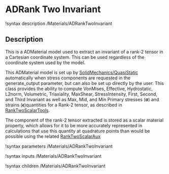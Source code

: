 # ADRank Two Invariant

!syntax description /Materials/ADRankTwoInvariant

## Description

This is a ADMaterial model used to extract an invariant of a rank-2 tensor in a
Cartesian coordinate system. This can be used regardless of the coordinate
system used by the model.

This ADMaterial model is set up by
[SolidMechanics/QuasiStatic](/Physics/SolidMechanics/QuasiStatic/index.md) automatically
when stress components are requested in the generate_output parameter, but can
also be set up directly by the user. This class provides the ability to compute
VonMises, Effective, Hydrostatic, L2norm, Volumetric, Triaxiality, MaxShear,
StressIntensity, First, Second, and Third Invariant as well as Max, Mid, and Min
Primary stresses ($\boldsymbol{\sigma}$) and strains
($\boldsymbol{\epsilon}$)quantities for a Rank-2 tensor, as described in
[RankTwoScalarTools](RankTwoScalarTools.md).  


The component of the rank-2 tensor extracted is stored as a scalar material
property, which allows for it to be more accurately represented in calculations
that use this quantity at quadrature points than would be possible using the
related [RankTwoScalarAux](RankTwoScalarAux.md)

!syntax parameters /Materials/ADRankTwoInvariant

!syntax inputs /Materials/ADRankTwoInvariant

!syntax children /Materials/ADRankTwoInvariant
